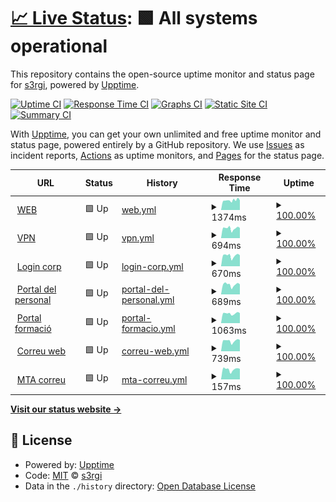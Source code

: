 # [📈 Live Status](https://s3rgi.github.io/upptime): <!--live status--> **🟩 All systems operational**

This repository contains the open-source uptime monitor and status page for [s3rgi](https://s3rgi.github.io/upptime), powered by [Upptime](https://github.com/upptime/upptime).

[![Uptime CI](https://github.com/s3rgi/upptime/workflows/Uptime%20CI/badge.svg)](https://github.com/s3rgi/upptime/actions?query=workflow%3A%22Uptime+CI%22)
[![Response Time CI](https://github.com/s3rgi/upptime/workflows/Response%20Time%20CI/badge.svg)](https://github.com/s3rgi/upptime/actions?query=workflow%3A%22Response+Time+CI%22)
[![Graphs CI](https://github.com/s3rgi/upptime/workflows/Graphs%20CI/badge.svg)](https://github.com/s3rgi/upptime/actions?query=workflow%3A%22Graphs+CI%22)
[![Static Site CI](https://github.com/s3rgi/upptime/workflows/Static%20Site%20CI/badge.svg)](https://github.com/s3rgi/upptime/actions?query=workflow%3A%22Static+Site+CI%22)
[![Summary CI](https://github.com/s3rgi/upptime/workflows/Summary%20CI/badge.svg)](https://github.com/s3rgi/upptime/actions?query=workflow%3A%22Summary+CI%22)

With [Upptime](https://upptime.js.org), you can get your own unlimited and free uptime monitor and status page, powered entirely by a GitHub repository. We use [Issues](https://github.com/s3rgi/upptime/issues) as incident reports, [Actions](https://github.com/s3rgi/upptime/actions) as uptime monitors, and [Pages](https://s3rgi.github.io/upptime) for the status page.

<!--start: status pages-->
<!-- This summary is generated by Upptime (https://github.com/upptime/upptime) -->
<!-- Do not edit this manually, your changes will be overwritten -->
<!-- prettier-ignore -->
| URL | Status | History | Response Time | Uptime |
| --- | ------ | ------- | ------------- | ------ |
| <img alt="" src="https://favicons.githubusercontent.com/www.imasmallorca.net" height="13"> [WEB](https://www.imasmallorca.net) | 🟩 Up | [web.yml](https://github.com/s3rgi/upptime/commits/HEAD/history/web.yml) | <details><summary><img alt="Response time graph" src="./graphs/web/response-time-week.png" height="20"> 1374ms</summary><br><a href="https://stats.imasmallorca.net/history/web"><img alt="Response time 1374" src="https://img.shields.io/endpoint?url=https%3A%2F%2Fraw.githubusercontent.com%2Fs3rgi%2Fupptime%2FHEAD%2Fapi%2Fweb%2Fresponse-time.json"></a><br><a href="https://stats.imasmallorca.net/history/web"><img alt="24-hour response time 1365" src="https://img.shields.io/endpoint?url=https%3A%2F%2Fraw.githubusercontent.com%2Fs3rgi%2Fupptime%2FHEAD%2Fapi%2Fweb%2Fresponse-time-day.json"></a><br><a href="https://stats.imasmallorca.net/history/web"><img alt="7-day response time 1374" src="https://img.shields.io/endpoint?url=https%3A%2F%2Fraw.githubusercontent.com%2Fs3rgi%2Fupptime%2FHEAD%2Fapi%2Fweb%2Fresponse-time-week.json"></a><br><a href="https://stats.imasmallorca.net/history/web"><img alt="30-day response time 1374" src="https://img.shields.io/endpoint?url=https%3A%2F%2Fraw.githubusercontent.com%2Fs3rgi%2Fupptime%2FHEAD%2Fapi%2Fweb%2Fresponse-time-month.json"></a><br><a href="https://stats.imasmallorca.net/history/web"><img alt="1-year response time 1374" src="https://img.shields.io/endpoint?url=https%3A%2F%2Fraw.githubusercontent.com%2Fs3rgi%2Fupptime%2FHEAD%2Fapi%2Fweb%2Fresponse-time-year.json"></a></details> | <details><summary><a href="https://stats.imasmallorca.net/history/web">100.00%</a></summary><a href="https://stats.imasmallorca.net/history/web"><img alt="All-time uptime 100.00%" src="https://img.shields.io/endpoint?url=https%3A%2F%2Fraw.githubusercontent.com%2Fs3rgi%2Fupptime%2FHEAD%2Fapi%2Fweb%2Fuptime.json"></a><br><a href="https://stats.imasmallorca.net/history/web"><img alt="24-hour uptime 100.00%" src="https://img.shields.io/endpoint?url=https%3A%2F%2Fraw.githubusercontent.com%2Fs3rgi%2Fupptime%2FHEAD%2Fapi%2Fweb%2Fuptime-day.json"></a><br><a href="https://stats.imasmallorca.net/history/web"><img alt="7-day uptime 100.00%" src="https://img.shields.io/endpoint?url=https%3A%2F%2Fraw.githubusercontent.com%2Fs3rgi%2Fupptime%2FHEAD%2Fapi%2Fweb%2Fuptime-week.json"></a><br><a href="https://stats.imasmallorca.net/history/web"><img alt="30-day uptime 100.00%" src="https://img.shields.io/endpoint?url=https%3A%2F%2Fraw.githubusercontent.com%2Fs3rgi%2Fupptime%2FHEAD%2Fapi%2Fweb%2Fuptime-month.json"></a><br><a href="https://stats.imasmallorca.net/history/web"><img alt="1-year uptime 100.00%" src="https://img.shields.io/endpoint?url=https%3A%2F%2Fraw.githubusercontent.com%2Fs3rgi%2Fupptime%2FHEAD%2Fapi%2Fweb%2Fuptime-year.json"></a></details>
| <img alt="" src="https://favicons.githubusercontent.com/acces.imasmallorca.net" height="13"> [VPN](https://acces.imasmallorca.net) | 🟩 Up | [vpn.yml](https://github.com/s3rgi/upptime/commits/HEAD/history/vpn.yml) | <details><summary><img alt="Response time graph" src="./graphs/vpn/response-time-week.png" height="20"> 694ms</summary><br><a href="https://stats.imasmallorca.net/history/vpn"><img alt="Response time 694" src="https://img.shields.io/endpoint?url=https%3A%2F%2Fraw.githubusercontent.com%2Fs3rgi%2Fupptime%2FHEAD%2Fapi%2Fvpn%2Fresponse-time.json"></a><br><a href="https://stats.imasmallorca.net/history/vpn"><img alt="24-hour response time 717" src="https://img.shields.io/endpoint?url=https%3A%2F%2Fraw.githubusercontent.com%2Fs3rgi%2Fupptime%2FHEAD%2Fapi%2Fvpn%2Fresponse-time-day.json"></a><br><a href="https://stats.imasmallorca.net/history/vpn"><img alt="7-day response time 694" src="https://img.shields.io/endpoint?url=https%3A%2F%2Fraw.githubusercontent.com%2Fs3rgi%2Fupptime%2FHEAD%2Fapi%2Fvpn%2Fresponse-time-week.json"></a><br><a href="https://stats.imasmallorca.net/history/vpn"><img alt="30-day response time 694" src="https://img.shields.io/endpoint?url=https%3A%2F%2Fraw.githubusercontent.com%2Fs3rgi%2Fupptime%2FHEAD%2Fapi%2Fvpn%2Fresponse-time-month.json"></a><br><a href="https://stats.imasmallorca.net/history/vpn"><img alt="1-year response time 694" src="https://img.shields.io/endpoint?url=https%3A%2F%2Fraw.githubusercontent.com%2Fs3rgi%2Fupptime%2FHEAD%2Fapi%2Fvpn%2Fresponse-time-year.json"></a></details> | <details><summary><a href="https://stats.imasmallorca.net/history/vpn">100.00%</a></summary><a href="https://stats.imasmallorca.net/history/vpn"><img alt="All-time uptime 100.00%" src="https://img.shields.io/endpoint?url=https%3A%2F%2Fraw.githubusercontent.com%2Fs3rgi%2Fupptime%2FHEAD%2Fapi%2Fvpn%2Fuptime.json"></a><br><a href="https://stats.imasmallorca.net/history/vpn"><img alt="24-hour uptime 100.00%" src="https://img.shields.io/endpoint?url=https%3A%2F%2Fraw.githubusercontent.com%2Fs3rgi%2Fupptime%2FHEAD%2Fapi%2Fvpn%2Fuptime-day.json"></a><br><a href="https://stats.imasmallorca.net/history/vpn"><img alt="7-day uptime 100.00%" src="https://img.shields.io/endpoint?url=https%3A%2F%2Fraw.githubusercontent.com%2Fs3rgi%2Fupptime%2FHEAD%2Fapi%2Fvpn%2Fuptime-week.json"></a><br><a href="https://stats.imasmallorca.net/history/vpn"><img alt="30-day uptime 100.00%" src="https://img.shields.io/endpoint?url=https%3A%2F%2Fraw.githubusercontent.com%2Fs3rgi%2Fupptime%2FHEAD%2Fapi%2Fvpn%2Fuptime-month.json"></a><br><a href="https://stats.imasmallorca.net/history/vpn"><img alt="1-year uptime 100.00%" src="https://img.shields.io/endpoint?url=https%3A%2F%2Fraw.githubusercontent.com%2Fs3rgi%2Fupptime%2FHEAD%2Fapi%2Fvpn%2Fuptime-year.json"></a></details>
| <img alt="" src="https://favicons.githubusercontent.com/login.imasmallorca.net" height="13"> [Login corp](https://login.imasmallorca.net) | 🟩 Up | [login-corp.yml](https://github.com/s3rgi/upptime/commits/HEAD/history/login-corp.yml) | <details><summary><img alt="Response time graph" src="./graphs/login-corp/response-time-week.png" height="20"> 670ms</summary><br><a href="https://stats.imasmallorca.net/history/login-corp"><img alt="Response time 670" src="https://img.shields.io/endpoint?url=https%3A%2F%2Fraw.githubusercontent.com%2Fs3rgi%2Fupptime%2FHEAD%2Fapi%2Flogin-corp%2Fresponse-time.json"></a><br><a href="https://stats.imasmallorca.net/history/login-corp"><img alt="24-hour response time 693" src="https://img.shields.io/endpoint?url=https%3A%2F%2Fraw.githubusercontent.com%2Fs3rgi%2Fupptime%2FHEAD%2Fapi%2Flogin-corp%2Fresponse-time-day.json"></a><br><a href="https://stats.imasmallorca.net/history/login-corp"><img alt="7-day response time 670" src="https://img.shields.io/endpoint?url=https%3A%2F%2Fraw.githubusercontent.com%2Fs3rgi%2Fupptime%2FHEAD%2Fapi%2Flogin-corp%2Fresponse-time-week.json"></a><br><a href="https://stats.imasmallorca.net/history/login-corp"><img alt="30-day response time 670" src="https://img.shields.io/endpoint?url=https%3A%2F%2Fraw.githubusercontent.com%2Fs3rgi%2Fupptime%2FHEAD%2Fapi%2Flogin-corp%2Fresponse-time-month.json"></a><br><a href="https://stats.imasmallorca.net/history/login-corp"><img alt="1-year response time 670" src="https://img.shields.io/endpoint?url=https%3A%2F%2Fraw.githubusercontent.com%2Fs3rgi%2Fupptime%2FHEAD%2Fapi%2Flogin-corp%2Fresponse-time-year.json"></a></details> | <details><summary><a href="https://stats.imasmallorca.net/history/login-corp">100.00%</a></summary><a href="https://stats.imasmallorca.net/history/login-corp"><img alt="All-time uptime 100.00%" src="https://img.shields.io/endpoint?url=https%3A%2F%2Fraw.githubusercontent.com%2Fs3rgi%2Fupptime%2FHEAD%2Fapi%2Flogin-corp%2Fuptime.json"></a><br><a href="https://stats.imasmallorca.net/history/login-corp"><img alt="24-hour uptime 100.00%" src="https://img.shields.io/endpoint?url=https%3A%2F%2Fraw.githubusercontent.com%2Fs3rgi%2Fupptime%2FHEAD%2Fapi%2Flogin-corp%2Fuptime-day.json"></a><br><a href="https://stats.imasmallorca.net/history/login-corp"><img alt="7-day uptime 100.00%" src="https://img.shields.io/endpoint?url=https%3A%2F%2Fraw.githubusercontent.com%2Fs3rgi%2Fupptime%2FHEAD%2Fapi%2Flogin-corp%2Fuptime-week.json"></a><br><a href="https://stats.imasmallorca.net/history/login-corp"><img alt="30-day uptime 100.00%" src="https://img.shields.io/endpoint?url=https%3A%2F%2Fraw.githubusercontent.com%2Fs3rgi%2Fupptime%2FHEAD%2Fapi%2Flogin-corp%2Fuptime-month.json"></a><br><a href="https://stats.imasmallorca.net/history/login-corp"><img alt="1-year uptime 100.00%" src="https://img.shields.io/endpoint?url=https%3A%2F%2Fraw.githubusercontent.com%2Fs3rgi%2Fupptime%2FHEAD%2Fapi%2Flogin-corp%2Fuptime-year.json"></a></details>
| <img alt="" src="https://favicons.githubusercontent.com/portalpersonal.imasmallorca.net" height="13"> [Portal del personal](https://portalpersonal.imasmallorca.net) | 🟩 Up | [portal-del-personal.yml](https://github.com/s3rgi/upptime/commits/HEAD/history/portal-del-personal.yml) | <details><summary><img alt="Response time graph" src="./graphs/portal-del-personal/response-time-week.png" height="20"> 689ms</summary><br><a href="https://stats.imasmallorca.net/history/portal-del-personal"><img alt="Response time 689" src="https://img.shields.io/endpoint?url=https%3A%2F%2Fraw.githubusercontent.com%2Fs3rgi%2Fupptime%2FHEAD%2Fapi%2Fportal-del-personal%2Fresponse-time.json"></a><br><a href="https://stats.imasmallorca.net/history/portal-del-personal"><img alt="24-hour response time 709" src="https://img.shields.io/endpoint?url=https%3A%2F%2Fraw.githubusercontent.com%2Fs3rgi%2Fupptime%2FHEAD%2Fapi%2Fportal-del-personal%2Fresponse-time-day.json"></a><br><a href="https://stats.imasmallorca.net/history/portal-del-personal"><img alt="7-day response time 689" src="https://img.shields.io/endpoint?url=https%3A%2F%2Fraw.githubusercontent.com%2Fs3rgi%2Fupptime%2FHEAD%2Fapi%2Fportal-del-personal%2Fresponse-time-week.json"></a><br><a href="https://stats.imasmallorca.net/history/portal-del-personal"><img alt="30-day response time 689" src="https://img.shields.io/endpoint?url=https%3A%2F%2Fraw.githubusercontent.com%2Fs3rgi%2Fupptime%2FHEAD%2Fapi%2Fportal-del-personal%2Fresponse-time-month.json"></a><br><a href="https://stats.imasmallorca.net/history/portal-del-personal"><img alt="1-year response time 689" src="https://img.shields.io/endpoint?url=https%3A%2F%2Fraw.githubusercontent.com%2Fs3rgi%2Fupptime%2FHEAD%2Fapi%2Fportal-del-personal%2Fresponse-time-year.json"></a></details> | <details><summary><a href="https://stats.imasmallorca.net/history/portal-del-personal">100.00%</a></summary><a href="https://stats.imasmallorca.net/history/portal-del-personal"><img alt="All-time uptime 100.00%" src="https://img.shields.io/endpoint?url=https%3A%2F%2Fraw.githubusercontent.com%2Fs3rgi%2Fupptime%2FHEAD%2Fapi%2Fportal-del-personal%2Fuptime.json"></a><br><a href="https://stats.imasmallorca.net/history/portal-del-personal"><img alt="24-hour uptime 100.00%" src="https://img.shields.io/endpoint?url=https%3A%2F%2Fraw.githubusercontent.com%2Fs3rgi%2Fupptime%2FHEAD%2Fapi%2Fportal-del-personal%2Fuptime-day.json"></a><br><a href="https://stats.imasmallorca.net/history/portal-del-personal"><img alt="7-day uptime 100.00%" src="https://img.shields.io/endpoint?url=https%3A%2F%2Fraw.githubusercontent.com%2Fs3rgi%2Fupptime%2FHEAD%2Fapi%2Fportal-del-personal%2Fuptime-week.json"></a><br><a href="https://stats.imasmallorca.net/history/portal-del-personal"><img alt="30-day uptime 100.00%" src="https://img.shields.io/endpoint?url=https%3A%2F%2Fraw.githubusercontent.com%2Fs3rgi%2Fupptime%2FHEAD%2Fapi%2Fportal-del-personal%2Fuptime-month.json"></a><br><a href="https://stats.imasmallorca.net/history/portal-del-personal"><img alt="1-year uptime 100.00%" src="https://img.shields.io/endpoint?url=https%3A%2F%2Fraw.githubusercontent.com%2Fs3rgi%2Fupptime%2FHEAD%2Fapi%2Fportal-del-personal%2Fuptime-year.json"></a></details>
| <img alt="" src="https://favicons.githubusercontent.com/formacio.imasmallorca.net" height="13"> [Portal formació](https://formacio.imasmallorca.net) | 🟩 Up | [portal-formacio.yml](https://github.com/s3rgi/upptime/commits/HEAD/history/portal-formacio.yml) | <details><summary><img alt="Response time graph" src="./graphs/portal-formacio/response-time-week.png" height="20"> 1063ms</summary><br><a href="https://stats.imasmallorca.net/history/portal-formacio"><img alt="Response time 1063" src="https://img.shields.io/endpoint?url=https%3A%2F%2Fraw.githubusercontent.com%2Fs3rgi%2Fupptime%2FHEAD%2Fapi%2Fportal-formacio%2Fresponse-time.json"></a><br><a href="https://stats.imasmallorca.net/history/portal-formacio"><img alt="24-hour response time 1097" src="https://img.shields.io/endpoint?url=https%3A%2F%2Fraw.githubusercontent.com%2Fs3rgi%2Fupptime%2FHEAD%2Fapi%2Fportal-formacio%2Fresponse-time-day.json"></a><br><a href="https://stats.imasmallorca.net/history/portal-formacio"><img alt="7-day response time 1063" src="https://img.shields.io/endpoint?url=https%3A%2F%2Fraw.githubusercontent.com%2Fs3rgi%2Fupptime%2FHEAD%2Fapi%2Fportal-formacio%2Fresponse-time-week.json"></a><br><a href="https://stats.imasmallorca.net/history/portal-formacio"><img alt="30-day response time 1063" src="https://img.shields.io/endpoint?url=https%3A%2F%2Fraw.githubusercontent.com%2Fs3rgi%2Fupptime%2FHEAD%2Fapi%2Fportal-formacio%2Fresponse-time-month.json"></a><br><a href="https://stats.imasmallorca.net/history/portal-formacio"><img alt="1-year response time 1063" src="https://img.shields.io/endpoint?url=https%3A%2F%2Fraw.githubusercontent.com%2Fs3rgi%2Fupptime%2FHEAD%2Fapi%2Fportal-formacio%2Fresponse-time-year.json"></a></details> | <details><summary><a href="https://stats.imasmallorca.net/history/portal-formacio">100.00%</a></summary><a href="https://stats.imasmallorca.net/history/portal-formacio"><img alt="All-time uptime 100.00%" src="https://img.shields.io/endpoint?url=https%3A%2F%2Fraw.githubusercontent.com%2Fs3rgi%2Fupptime%2FHEAD%2Fapi%2Fportal-formacio%2Fuptime.json"></a><br><a href="https://stats.imasmallorca.net/history/portal-formacio"><img alt="24-hour uptime 100.00%" src="https://img.shields.io/endpoint?url=https%3A%2F%2Fraw.githubusercontent.com%2Fs3rgi%2Fupptime%2FHEAD%2Fapi%2Fportal-formacio%2Fuptime-day.json"></a><br><a href="https://stats.imasmallorca.net/history/portal-formacio"><img alt="7-day uptime 100.00%" src="https://img.shields.io/endpoint?url=https%3A%2F%2Fraw.githubusercontent.com%2Fs3rgi%2Fupptime%2FHEAD%2Fapi%2Fportal-formacio%2Fuptime-week.json"></a><br><a href="https://stats.imasmallorca.net/history/portal-formacio"><img alt="30-day uptime 100.00%" src="https://img.shields.io/endpoint?url=https%3A%2F%2Fraw.githubusercontent.com%2Fs3rgi%2Fupptime%2FHEAD%2Fapi%2Fportal-formacio%2Fuptime-month.json"></a><br><a href="https://stats.imasmallorca.net/history/portal-formacio"><img alt="1-year uptime 100.00%" src="https://img.shields.io/endpoint?url=https%3A%2F%2Fraw.githubusercontent.com%2Fs3rgi%2Fupptime%2FHEAD%2Fapi%2Fportal-formacio%2Fuptime-year.json"></a></details>
| <img alt="" src="https://favicons.githubusercontent.com/correu.imasmallorca.net" height="13"> [Correu web](https://correu.imasmallorca.net) | 🟩 Up | [correu-web.yml](https://github.com/s3rgi/upptime/commits/HEAD/history/correu-web.yml) | <details><summary><img alt="Response time graph" src="./graphs/correu-web/response-time-week.png" height="20"> 739ms</summary><br><a href="https://stats.imasmallorca.net/history/correu-web"><img alt="Response time 739" src="https://img.shields.io/endpoint?url=https%3A%2F%2Fraw.githubusercontent.com%2Fs3rgi%2Fupptime%2FHEAD%2Fapi%2Fcorreu-web%2Fresponse-time.json"></a><br><a href="https://stats.imasmallorca.net/history/correu-web"><img alt="24-hour response time 802" src="https://img.shields.io/endpoint?url=https%3A%2F%2Fraw.githubusercontent.com%2Fs3rgi%2Fupptime%2FHEAD%2Fapi%2Fcorreu-web%2Fresponse-time-day.json"></a><br><a href="https://stats.imasmallorca.net/history/correu-web"><img alt="7-day response time 739" src="https://img.shields.io/endpoint?url=https%3A%2F%2Fraw.githubusercontent.com%2Fs3rgi%2Fupptime%2FHEAD%2Fapi%2Fcorreu-web%2Fresponse-time-week.json"></a><br><a href="https://stats.imasmallorca.net/history/correu-web"><img alt="30-day response time 739" src="https://img.shields.io/endpoint?url=https%3A%2F%2Fraw.githubusercontent.com%2Fs3rgi%2Fupptime%2FHEAD%2Fapi%2Fcorreu-web%2Fresponse-time-month.json"></a><br><a href="https://stats.imasmallorca.net/history/correu-web"><img alt="1-year response time 739" src="https://img.shields.io/endpoint?url=https%3A%2F%2Fraw.githubusercontent.com%2Fs3rgi%2Fupptime%2FHEAD%2Fapi%2Fcorreu-web%2Fresponse-time-year.json"></a></details> | <details><summary><a href="https://stats.imasmallorca.net/history/correu-web">100.00%</a></summary><a href="https://stats.imasmallorca.net/history/correu-web"><img alt="All-time uptime 100.00%" src="https://img.shields.io/endpoint?url=https%3A%2F%2Fraw.githubusercontent.com%2Fs3rgi%2Fupptime%2FHEAD%2Fapi%2Fcorreu-web%2Fuptime.json"></a><br><a href="https://stats.imasmallorca.net/history/correu-web"><img alt="24-hour uptime 100.00%" src="https://img.shields.io/endpoint?url=https%3A%2F%2Fraw.githubusercontent.com%2Fs3rgi%2Fupptime%2FHEAD%2Fapi%2Fcorreu-web%2Fuptime-day.json"></a><br><a href="https://stats.imasmallorca.net/history/correu-web"><img alt="7-day uptime 100.00%" src="https://img.shields.io/endpoint?url=https%3A%2F%2Fraw.githubusercontent.com%2Fs3rgi%2Fupptime%2FHEAD%2Fapi%2Fcorreu-web%2Fuptime-week.json"></a><br><a href="https://stats.imasmallorca.net/history/correu-web"><img alt="30-day uptime 100.00%" src="https://img.shields.io/endpoint?url=https%3A%2F%2Fraw.githubusercontent.com%2Fs3rgi%2Fupptime%2FHEAD%2Fapi%2Fcorreu-web%2Fuptime-month.json"></a><br><a href="https://stats.imasmallorca.net/history/correu-web"><img alt="1-year uptime 100.00%" src="https://img.shields.io/endpoint?url=https%3A%2F%2Fraw.githubusercontent.com%2Fs3rgi%2Fupptime%2FHEAD%2Fapi%2Fcorreu-web%2Fuptime-year.json"></a></details>
| <img alt="" src="https://favicons.githubusercontent.com/null" height="13"> [MTA correu](mail1.imasmallorca.net) | 🟩 Up | [mta-correu.yml](https://github.com/s3rgi/upptime/commits/HEAD/history/mta-correu.yml) | <details><summary><img alt="Response time graph" src="./graphs/mta-correu/response-time-week.png" height="20"> 157ms</summary><br><a href="https://stats.imasmallorca.net/history/mta-correu"><img alt="Response time 157" src="https://img.shields.io/endpoint?url=https%3A%2F%2Fraw.githubusercontent.com%2Fs3rgi%2Fupptime%2FHEAD%2Fapi%2Fmta-correu%2Fresponse-time.json"></a><br><a href="https://stats.imasmallorca.net/history/mta-correu"><img alt="24-hour response time 166" src="https://img.shields.io/endpoint?url=https%3A%2F%2Fraw.githubusercontent.com%2Fs3rgi%2Fupptime%2FHEAD%2Fapi%2Fmta-correu%2Fresponse-time-day.json"></a><br><a href="https://stats.imasmallorca.net/history/mta-correu"><img alt="7-day response time 157" src="https://img.shields.io/endpoint?url=https%3A%2F%2Fraw.githubusercontent.com%2Fs3rgi%2Fupptime%2FHEAD%2Fapi%2Fmta-correu%2Fresponse-time-week.json"></a><br><a href="https://stats.imasmallorca.net/history/mta-correu"><img alt="30-day response time 157" src="https://img.shields.io/endpoint?url=https%3A%2F%2Fraw.githubusercontent.com%2Fs3rgi%2Fupptime%2FHEAD%2Fapi%2Fmta-correu%2Fresponse-time-month.json"></a><br><a href="https://stats.imasmallorca.net/history/mta-correu"><img alt="1-year response time 157" src="https://img.shields.io/endpoint?url=https%3A%2F%2Fraw.githubusercontent.com%2Fs3rgi%2Fupptime%2FHEAD%2Fapi%2Fmta-correu%2Fresponse-time-year.json"></a></details> | <details><summary><a href="https://stats.imasmallorca.net/history/mta-correu">100.00%</a></summary><a href="https://stats.imasmallorca.net/history/mta-correu"><img alt="All-time uptime 100.00%" src="https://img.shields.io/endpoint?url=https%3A%2F%2Fraw.githubusercontent.com%2Fs3rgi%2Fupptime%2FHEAD%2Fapi%2Fmta-correu%2Fuptime.json"></a><br><a href="https://stats.imasmallorca.net/history/mta-correu"><img alt="24-hour uptime 100.00%" src="https://img.shields.io/endpoint?url=https%3A%2F%2Fraw.githubusercontent.com%2Fs3rgi%2Fupptime%2FHEAD%2Fapi%2Fmta-correu%2Fuptime-day.json"></a><br><a href="https://stats.imasmallorca.net/history/mta-correu"><img alt="7-day uptime 100.00%" src="https://img.shields.io/endpoint?url=https%3A%2F%2Fraw.githubusercontent.com%2Fs3rgi%2Fupptime%2FHEAD%2Fapi%2Fmta-correu%2Fuptime-week.json"></a><br><a href="https://stats.imasmallorca.net/history/mta-correu"><img alt="30-day uptime 100.00%" src="https://img.shields.io/endpoint?url=https%3A%2F%2Fraw.githubusercontent.com%2Fs3rgi%2Fupptime%2FHEAD%2Fapi%2Fmta-correu%2Fuptime-month.json"></a><br><a href="https://stats.imasmallorca.net/history/mta-correu"><img alt="1-year uptime 100.00%" src="https://img.shields.io/endpoint?url=https%3A%2F%2Fraw.githubusercontent.com%2Fs3rgi%2Fupptime%2FHEAD%2Fapi%2Fmta-correu%2Fuptime-year.json"></a></details>

<!--end: status pages-->

[**Visit our status website →**](https://s3rgi.github.io/upptime)

## 📄 License

- Powered by: [Upptime](https://github.com/upptime/upptime)
- Code: [MIT](./LICENSE) © [s3rgi](https://s3rgi.github.io/upptime)
- Data in the `./history` directory: [Open Database License](https://opendatacommons.org/licenses/odbl/1-0/)
